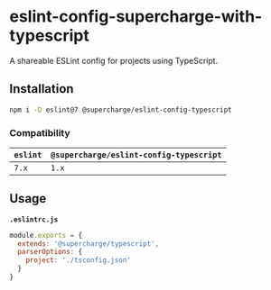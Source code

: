 # eslint-config-supercharge-with-typescript
A shareable ESLint config for projects using TypeScript.


## Installation

```bash
npm i -D eslint@7 @supercharge/eslint-config-typescript
```


### Compatibility
| `eslint` | `@supercharge/eslint-config-typescript` |
| -------- | --------------------------------------- |
| `7.x`    | `1.x`                                   |


## Usage

**`.eslintrc.js`**

```js
module.exports = {
  extends: '@supercharge/typescript',
  parserOptions: {
    project: './tsconfig.json'
  }
}
```
